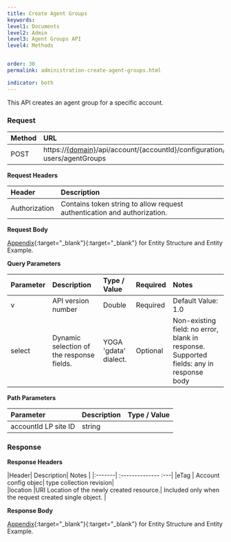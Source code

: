 ```yaml
---
title: Create Agent Groups
keywords:
level1: Documents
level2: Admin
level3: Agent Groups API
level4: Methods


order: 30
permalink: administration-create-agent-groups.html

indicator: both
---
```


This API creates an agent group for a specific account.

### Request

| Method  |URL |
| :-------- | :-----| 
| POST | https://[{domain}](https://developers.liveperson.com/agent-domain-domain-api.html)/api/account/{accountId}/configuration/le-users/agentGroups |

**Request Headers**

| Header|  Description |
|:-------- | :------------- |
|Authorization | Contains token string to allow request authentication and authorization. |

**Request Body** 

[Appendix](administration-agent-groups-appendix.html){:target="_blank"}{:target="_blank"} for Entity Structure and Entity Example.

**Query Parameters**

| Parameter | Description | Type / Value | Required | Notes |
|:----------- |  :------------ | :--------------- | :--- | :--- |
| v | API version number | Double | Required | Default Value: 1.0 |
| select | Dynamic selection of the response fields. | YOGA 'gdata' dialect. | Optional | Non-existing  field: no error, blank in response. Supported fields: any in response body | 

**Path Parameters**

 |Parameter|  Description|  Type / Value |
| :----------- | :------------- | :-------------- |
 |accountId  LP site ID | string  |

### Response

**Response Headers**

 |Header|  Description|  Notes |
 |:-------|  :--------------  :---| 
 |eTag | Account config objec| type collection revision|  
 |location  |URI Location of the newly created resource.|  Included only when the request created single object. |

**Response Body**

[Appendix](administration-agent-groups-appendix.html){:target="_blank"}{:target="_blank"} for Entity Structure and Entity Example.

